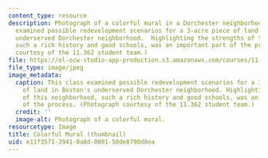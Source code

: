 ```yaml
---
content_type: resource
description: Photograph of a colorful mural in a Dorchester neighborhood. This class
  examined possible redevelopment scenarios for a 3-acre piece of land in Boston's
  underserved Dorchester neighborhood.  Highlighting the strengths of this neighborhood,
  such a rich history and good schools, was an important part of the process. (Photograph
  courtesy of the 11.362 student team.)
file: https://ol-ocw-studio-app-production.s3.amazonaws.com/courses/11-362-environmental-management-practicum-brownfield-redevelopment-fall-2006/e11f357139410a8d000150de8790d8ea_11-362f06-th.jpg
file_type: image/jpeg
image_metadata:
  caption: This class examined possible redevelopment scenarios for a 3-acre piece
    of land in Boston's underserved Dorchester neighborhood. Highlighting the strengths
    of this neighborhood, such a rich history and good schools, was an important part
    of the process. (Photograph courtesy of the 11.362 student team.)
  credit: ''
  image-alt: Photograph of a colorful mural.
resourcetype: Image
title: Colorful Mural (thumbnail)
uid: e11f3571-3941-0a8d-0001-50de8790d8ea
---
```

